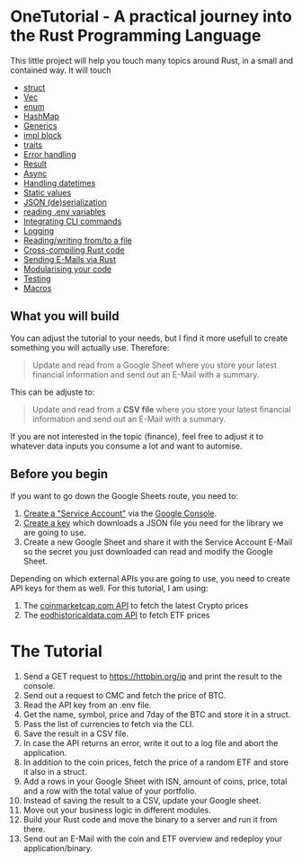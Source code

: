 # OneTutorial - A practical journey into the Rust Programming Language

This little project will help you touch many topics around Rust, in a small and contained way. It will touch

* [struct](https://doc.rust-lang.org/std/keyword.struct.html)
* [Vec](https://doc.rust-lang.org/std/vec/struct.Vec.html)
* [enum](https://doc.rust-lang.org/std/keyword.enum.html)
* [HashMap](https://doc.rust-lang.org/std/collections/struct.HashMap.html)
* [Generics](https://doc.rust-lang.org/book/ch10-01-syntax.html)
* [impl block](https://doc.rust-lang.org/std/keyword.impl.html)
* [traits](https://doc.rust-lang.org/std/keyword.trait.html)
* [Error handling](https://doc.rust-lang.org/book/ch09-00-error-handling.html)
* [Result](https://doc.rust-lang.org/std/result/)
* [Async](https://doc.rust-lang.org/std/keyword.async.html)
* [Handling datetimes](https://github.com/chronotope/chrono)
* [Static values](https://github.com/rust-lang-nursery/lazy-static.rs)
* [JSON (de)serialization](https://github.com/serde-rs/json)
* [reading .env variables](https://github.com/dotenv-rs/dotenv)
* [Integrating CLI commands](https://github.com/clap-rs/clap)
* [Logging](https://github.com/estk/log4rs)
* [Reading/writing from/to a file](https://doc.rust-lang.org/std/fs/struct.File.html)
* [Cross-compiling Rust code](https://blog.rust-lang.org/2016/05/13/rustup.html) 
* [Sending E-Mails via Rust](https://github.com/vokeio/rust-sendmail)
* [Modularising your code](http://web.mit.edu/rust-lang_v1.25/arch/amd64_ubuntu1404/share/doc/rust/html/book/second-edition/ch07-01-mod-and-the-filesystem.html)
* [Testing](https://doc.rust-lang.org/book/ch11-01-writing-tests.html) 
* [Macros](https://doc.rust-lang.org/reference/procedural-macros.html)


## What you will build

You can adjust the tutorial to your needs, but I find it more usefull to create something you will actually use. Therefore: 

> Update and read from a Google Sheet where you store your latest financial information and send out an E-Mail with a summary. 

This can be adjuste to:

> Update and read from a **CSV file** where you store your latest financial information and send out an E-Mail with a summary.

If you are not interested in the topic (finance), feel free to adjust it to whatever data inputs you consume a lot and want to automise. 

## Before you begin

If you want to go down the Google Sheets route, you need to:

1. [Create a "Service Account"](https://cloud.google.com/iam/docs/creating-managing-service-accounts) via the [Google Console](https://console.cloud.google.com/).
2. [Create a key](https://cloud.google.com/iam/docs/creating-managing-service-account-keys) which downloads a JSON file you need for the library we are going to use.
3. Create a new Google Sheet and share it with the Service Account E-Mail so the secret you just downloaded can read and modify the Google Sheet.

Depending on which external APIs you are going to use, you need to create API keys for them as well. For this tutorial, I am using:

1. The [coinmarketcap.com API](https://coinmarketcap.com/api/documentation/v1/) to fetch the latest Crypto prices
2. The [eodhistoricaldata.com API](https://eodhistoricaldata.com/) to fetch ETF prices 

# The Tutorial 

1. Send a GET request to https://httpbin.org/ip and print the result to the console.
2. Send out a request to CMC and fetch the price of BTC. 
3. Read the API key from an .env file.
4. Get the name, symbol, price and 7day of the BTC and store it in a struct.
5. Pass the list of currencies to fetch via the CLI. 
6. Save the result in a CSV file.
7. In case the API returns an error, write it out to a log file and abort the application.
8. In addition to the coin prices, fetch the price of a random ETF and store it also in a struct.
9. Add a rows in your Google Sheet with ISN, amount of coins, price, total and a row with the total value of your portfolio.
10. Instead of saving the result to a CSV, update your Google sheet.
11. Move out your business logic in different modules.
12. Build your Rust code and move the binary to a server and run it from there.
13. Send out an E-Mail with the coin and ETF overview and redeploy your application/binary.
